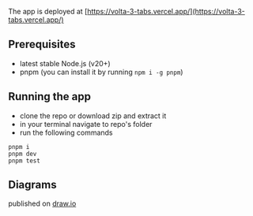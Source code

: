 The app is deployed at [https://volta-3-tabs.vercel.app/](https://volta-3-tabs.vercel.app/)

## Prerequisites

- latest stable Node.js (v20+)
- pnpm (you can install it by running `npm i -g pnpm`)

## Running the app

- clone the repo or download zip and extract it
- in your terminal navigate to repo's folder
- run the following commands

```
pnpm i
pnpm dev
pnpm test
```

## Diagrams

published on [draw.io](https://viewer.diagrams.net/?tags=%7B%7D&highlight=0000ff&edit=_blank&layers=1&nav=1&title=volta-3-tabs.drawio#R7Zxbd9soEIB%2FjR%2BTo7vtx9hO0vYk226Ts9vuG5awzUYWCsK3%2FvqCBLqAbCu2tes2fqgLI0CY%2BRiGAadjD%2BfrewLi2SMOYNixjGDdsUcdyzINy2P%2Fcckmk3iukwmmBAWiUCF4Qj%2BgrCmkCxTApFKQYhxSFFeFPo4i6NOKDBCCV9ViExxW3xqDKdQETz4IdenfKKCzTNpzjUL%2BAaLpTL7ZNMSTOZCFhSCZgQCvSiL7tmMPCcY0S83XQxjywZPjktW72%2FI07xiBEW1SATz2yWZpr5ddK37F6z9HXz%2FcXolWliBciC88DBHrOhziiBIciq7TjRwP9i1inlzMwwc0gSGKWG4QQ4LmkELCnoRC%2FKWQDVYzROFTDHxedcVIYbIZnYcsZ7IkUx4FrAqvbrB8QHD8DMgUUiHwcRiCOEHjtBtcQqC%2FIAlawq8wyaDhUryg%2FNXDHAYujDGhTJJQwt7BhRAkdAUTlhxEcHUbMIXLL9gddCzvdcF1MoD5g1zUsW9Kz8MxLtUuCllDpdCWBpaQUMRQ21KVfcElDCp1jUoBghdRoJXojlhqgsJwiENMUq3ZAYC9ic%2FkbBDwCyw98fweHE%2FSV6s4STZYL%2BG6JBJ43UPM1Es2rIh82hOoi7kus6ti4uTTY1aaNI6cIkBM1mnedMEzSwik34C3peGtAV3CMMaMj7QL7qDjjhSuGUUzPMURCMtk1xJHU3af%2BFRJ9LnyDnHU4dppjRoT57gV4Jj5rSFOB8602wLOrQHuDsSIffqZYb3ypWW9C%2FE0uRjYX5NoxcBCM3Bht87A9r2uDbzTGFjbqxrYbr%2BhgfXa4t27GNizwLGhgXXfSpxqYO064nTgPOt43r4%2FLHuTf5dPf33arB7HP%2F75dD%2FtXvWP4G3AR7P8z%2BUMsgHOnpilJ1fFI3NrJbO20tlhfTxWGi5NSWuKlWN2G2Hl2C1hZR5jxy5cnStXvWbuoDRqJ18duxpVXz4%2FPfNoxQxEU8hfGQV5gR3AyZXjJkTTiMnGmFI858tNFNzwKAeXhdh%2FqSxjTJXVJUsuT%2FYoX4pyPQqvT%2Bgsy211WRK8ID7cv%2FGi0sfc4z%2FwPu9cjggMAWXOaKUXdfoSVb%2FwGVpynOwqGLahNJF9IVGr0DobW7ApFRMTf%2Ft7JF7yPaKrd9vKW9XyVr9SniWyHii1ZXfwZJJA2lExzcftCIOokVuNC32MmLkBPkU4erjsYn5Zt%2FHQMNEey73bp3Sd%2FbuYbm2YaMe8P2r5v4SJzgPHRnBtt1dbiVPikrZtN%2FILThGWrO%2Btbl4v7ub%2F7W6egKue1YirXmtcOReufkOuvGbbGPcE25j65dG4YPUbYmV6bjOu3Ja4amCtWt9HmGezjziGGAYG88lQDNIXssG68Sl33U%2FhrucnCtJd9zRqrBpqHMtpa5WrO2S7mKMzNEfO7n1gdZFrZowsuXk8OVY6VY%2FghamAB%2Bk2pZjdaaJ0e6NuSkjsLTPWuDYMR3dFpfk%2FMpZmmsqZUL9ZLE1riNW83tNUNhd2NNV%2BJEw%2FGSCQLkjEwWAzjn0%2B4OmxVOAYRnwhAsksxcDMHovrcL22eDmSBMfwKuqzu%2Ba1eyAL9t6mtrBwKj3rsfqPEcugAFAeqL%2B%2F5XH77MaGEaKE9%2F11AYXdOXODcMUtgqkHPU5kESzbqSjPMQ%2B0CJ7lXKsng%2BdnEXoaKTVwnDEUpwfAU44xnL53GACOoS4JWlMtmwHpc5S0%2B5kZ5%2BRd61dd8h31fkfzCW7sbqht7doX7e7VrukcbL6N3Q21rV19Db9YZjXm4xymW0eFRG2obd3qq27hh59Qv0d54nCN6DdZiaW%2Fl9KjdanQiI8i23FmuVJI4E0AVe9h7LzYVL6IsePo4ORbBFcJHmlnao35U0C21SvcbfOn3zy8rBxaKMA50Lrojr%2FWVMv6ldHKGv2Kmy%2Bd9EdmtT%2BKemdaPnQO1wR81Kba1rIezXmeQZLexEs%2FI8zVDPxZGgoNeSB0TFhqylNioie8DOLfa4JIFiDsiACBwgWFa1o9egACCx9GWQhY5WWOgiC9qUf4QQMoTiD0WydgQbE4jOBNV%2B%2FsRDiNF5cv%2BAiRGIFjjgQ85QaPKX8OWQ7e2jXR29aCt5bu%2Bn1lMw6SkoGeEDYRhXaz2Lei31T5BL4uYBreQYlQcfB%2BFKsE5a06xXr%2FqWJ1v686Y%2BVkFVquUet4wbVJudJlyC7TLcoDfMG1Xk2X7CHKuPljpFeay0OEjowXZ3uSnDMPzPn5ZDRO4lyJ7wE1xYY4daj1alDrt4aa7uKd4RaDeSCbb%2BVMvsngmWKXkeaKbQbPtrjPEEO3f5vRzkmEeqXUVe1R422Gt6ehgx0Uli1%2B658VL%2F5ign37Ew%3D%3D)
